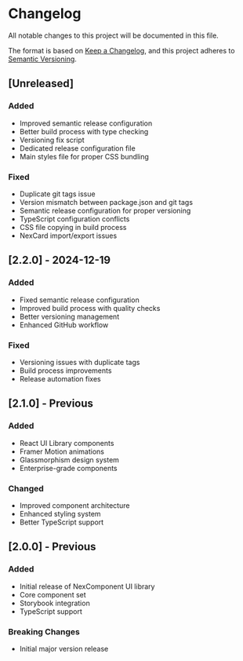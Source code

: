 # Changelog

All notable changes to this project will be documented in this file.

The format is based on [Keep a Changelog](https://keepachangelog.com/en/1.0.0/),
and this project adheres to [Semantic Versioning](https://semver.org/spec/v2.0.0.html).

## [Unreleased]

### Added
- Improved semantic release configuration
- Better build process with type checking
- Versioning fix script
- Dedicated release configuration file
- Main styles file for proper CSS bundling

### Fixed
- Duplicate git tags issue
- Version mismatch between package.json and git tags
- Semantic release configuration for proper versioning
- TypeScript configuration conflicts
- CSS file copying in build process
- NexCard import/export issues

## [2.2.0] - 2024-12-19

### Added
- Fixed semantic release configuration
- Improved build process with quality checks
- Better versioning management
- Enhanced GitHub workflow

### Fixed
- Versioning issues with duplicate tags
- Build process improvements
- Release automation fixes

## [2.1.0] - Previous

### Added
- React UI Library components
- Framer Motion animations
- Glassmorphism design system
- Enterprise-grade components

### Changed
- Improved component architecture
- Enhanced styling system
- Better TypeScript support

## [2.0.0] - Previous

### Added
- Initial release of NexComponent UI library
- Core component set
- Storybook integration
- TypeScript support

### Breaking Changes
- Initial major version release 